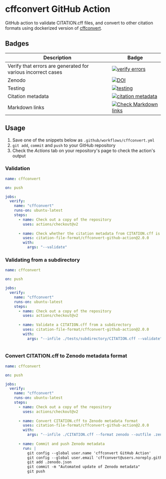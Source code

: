 # cffconvert GitHub Action

GitHub action to validate CITATION.cff files, and convert to other citation formats using dockerized version of [cffconvert](https://pypi.org/project/cffconvert/).

## Badges

| Description | Badge |
| --- | --- |
| Verify that errors are generated for various incorrect cases | [![verify errors](https://github.com/citation-file-format/cffconvert-github-action/workflows/verify%20errors/badge.svg)](https://github.com/citation-file-format/cffconvert-github-action/actions?query=workflow%3A%22verify+errors%22) |
| Zenodo | [![DOI](https://zenodo.org/badge/DOI/10.5281/zenodo.3993241.svg)](https://doi.org/10.5281/zenodo.3993241) |
| Testing | [![testing](https://github.com/citation-file-format/cffconvert-github-action/workflows/selftest/badge.svg)](https://github.com/citation-file-format/cffconvert-github-action/actions?query=workflow%3A%22selftest%22) |
| Citation metadata | [![citation metadata](https://github.com/citation-file-format/cffconvert-github-action/workflows/cffconvert/badge.svg)](https://github.com/citation-file-format/cffconvert-github-action/actions?query=workflow%3A%22cffconvert%22) |
| Markdown links | [![Check Markdown links](https://github.com/citation-file-format/cffconvert-github-action/actions/workflows/link-check.yml/badge.svg)](https://github.com/citation-file-format/cffconvert-github-action/actions/workflows/link-check.yml) |

## Usage

1. Save one of the snippets below as ``.github/workflows/cffconvert.yml``
1. ``git add``, ``commit`` and ``push`` to your GitHub repository
1. Check the _Actions_ tab on your repository's page to check the action's output


### Validation

```yaml
name: cffconvert

on: push

jobs:
  verify:
    name: "cffconvert"
    runs-on: ubuntu-latest
    steps:
      - name: Check out a copy of the repository
        uses: actions/checkout@v2
        
      - name: Check whether the citation metadata from CITATION.cff is valid
        uses: citation-file-format/cffconvert-github-action@2.0.0
        with:
          args: "--validate"

```

### Validating from a subdirectory

```yaml
name: cffconvert

on: push

jobs:
  verify:
    name: "cffconvert"
    runs-on: ubuntu-latest
    steps:
      - name: Check out a copy of the repository
        uses: actions/checkout@v2
        
      - name: Validate a CITATION.cff from a subdirectory
        uses: citation-file-format/cffconvert-github-action@2.0.0
        with:
          args: "--infile ./tests/subdirectory/CITATION.cff --validate"
        
```

### Convert CITATION.cff to Zenodo metadata format

```yaml
name: cffconvert

on: push

jobs:
  verify:
    name: "cffconvert"
    runs-on: ubuntu-latest
    steps:
      - name: Check out a copy of the repository
        uses: actions/checkout@v2
        
      - name: Convert CITATION.cff to Zenodo metadata format
        uses: citation-file-format/cffconvert-github-action@2.0.0
        with:
          args: "--infile ./CITATION.cff --format zenodo --outfile .zenodo.json"
        
      - name: Commit and push Zenodo metadata 
        run: |
          git config --global user.name 'cffconvert GitHub Action'
          git config --global user.email 'cffconvert@users.noreply.github.com'
          git add .zenodo.json
          git commit -m "Automated update of Zenodo metadata"
          git push            
        
```
